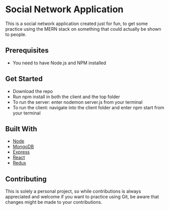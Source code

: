 # Social Network Application

This is a social network application created just for fun, to get some practice using the MERN stack on something that could actually be shown to people.

## Prerequisites

* You need to have Node.js and NPM installed

## Get Started

 * Download the repo
 * Run npm install in both the client and the top folder
 * To run the server: enter nodemon server.js from your terminal
 * To run the client: navigate into the client folder and enter npm start from your terminal


## Built With

* [Node](https://nodejs.org/en/)
* [MongoDB](https://www.mongodb.com/)
* [Express](https://expressjs.com/)
* [React](https://reactjs.org/)
* [Redux](https://redux.js.org/)

## Contributing

This is solely a personal project, so while contributions is always appreciated and welcome if you want to practice using Git, be aware that changes might be made to your contributions.


